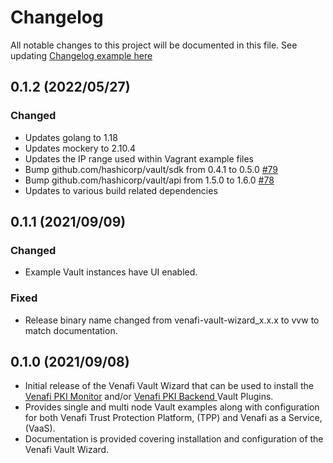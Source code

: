 # Changelog
All notable changes to this project will be documented in this file.
See updating [Changelog example here](https://keepachangelog.com/en/1.0.0/)

## 0.1.2 (2022/05/27)

### Changed
* Updates golang to 1.18
* Updates mockery to 2.10.4
* Updates the IP range used within Vagrant example files
* Bump github.com/hashicorp/vault/sdk from 0.4.1 to 0.5.0 [#79](https://github.com/opencredo/venafi-vault-wizard/pull/79)
* Bump github.com/hashicorp/vault/api from 1.5.0 to 1.6.0 [#78](https://github.com/opencredo/venafi-vault-wizard/pull/78)
* Updates to various build related dependencies

## 0.1.1 (2021/09/09)

### Changed
* Example Vault instances have UI enabled.

### Fixed
* Release binary name changed from venafi-vault-wizard_x.x.x to vvw to match documentation.

## 0.1.0 (2021/09/08)

* Initial release of the Venafi Vault Wizard that can be used to 
  install the [Venafi PKI Monitor](https://github.com/Venafi/vault-pki-monitor-venafi) 
  and/or [Venafi PKI Backend ](https://github.com/Venafi/vault-pki-backend-venafi) Vault Plugins.
* Provides single and multi node Vault examples along with configuration for 
  both Venafi Trust Protection Platform, (TPP) and Venafi as a Service, (VaaS).
* Documentation is provided covering installation and configuration of the Venafi Vault Wizard.